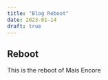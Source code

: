 ```yaml
---
title: "Blog Reboot"
date: 2023-01-14
draft: true
---
```

## Reboot

This is the reboot of Mais Encore 
